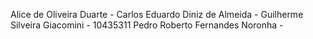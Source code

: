Alice de Oliveira Duarte -
Carlos Eduardo Diniz de Almeida -
Guilherme Silveira Giacomini - 10435311
Pedro Roberto Fernandes Noronha - 